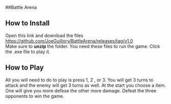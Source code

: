 ##Battle Arena

## How to Install
Open this link and download the files https://github.com/JoeGuillory/BattleArena/releases/tag/v1.0 <br>
Make sure to <strong> unzip </strong> the folder. You need these files to run the game.
Click the .exe file to play it.

## How to Play
All you will need to do to play is press 1, 2 , or 3. You will get 3 turns to attack and the enemy will get 3 turns as well.
At the start you choose a item. One will give you more defese the other more damage. Defeat the three opponents to win the game.
